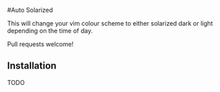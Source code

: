 #Auto Solarized

This will change your vim colour scheme to either solarized dark or light
depending on the time of day.

Pull requests welcome!

## Installation

 TODO
